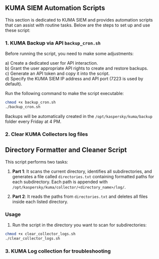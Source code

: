 ## KUMA SIEM Automation Scripts

This section is dedicated to KUMA SIEM and provides automation scripts that can assist with routine tasks.
Below are the steps to set up and use these script:

### 1. KUMA Backup via API `backup_cron.sh`
Before running the script, you need to make some adjustments:

   a) Create a dedicated user for API interaction.  
   b) Grant the user appropriate API rights to create and restore backups.  
   c) Generate an API token and copy it into the script.  
   d) Specify the KUMA SIEM IP address and API port (7223 is used by default).

Run the following command to make the script executable:

```bash
chmod +x backup_cron.sh
./backup_cron.sh
```
Backups will be automatically created in the `/opt/kaspersky/kuma/backup` folder every Friday at 4 PM.

### 2. Clear KUMA Collectors log files
## Directory Formatter and Cleaner Script

This script performs two tasks:

1. **Part 1**: It scans the current directory, identifies all subdirectories, and generates a file called `directories.txt` containing formatted paths for each subdirectory. Each path is appended with `/opt/kaspersky/kuma/collector/<directory_name>/log/`.

2. **Part 2**: It reads the paths from `directories.txt` and deletes all files inside each listed directory.

### Usage

1. Run the script in the directory you want to scan for subdirectories:
```bash
chmod +x clear_collector_logs.sh
./clear_collector_logs.sh
```

### 3. KUMA Log collection for troubleshooting



